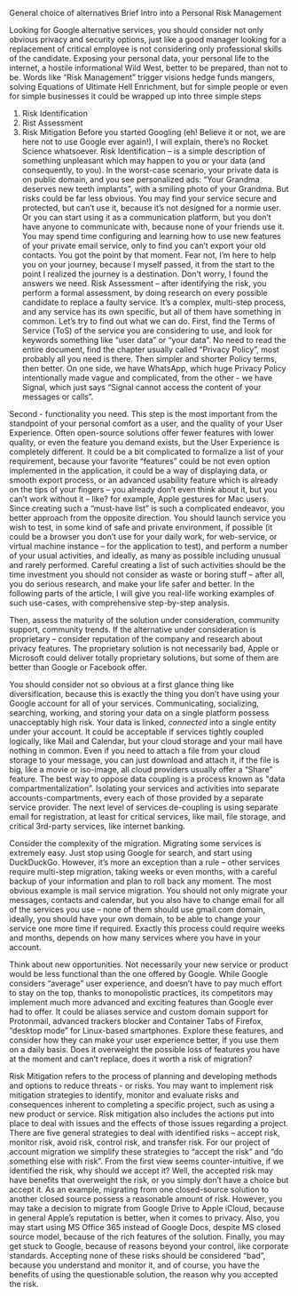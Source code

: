 General choice of alternatives
Brief Intro into a Personal Risk Management

Looking for Google alternative services, you should consider not only obvious privacy and security options, just like a good manager looking for a replacement of critical employee is not considering only professional skills of the candidate. 
Exposing your personal data, your personal life to the internet, a hostile informational Wild West, better to be prepared, than not to be. Words like “Risk Management” trigger visions hedge funds mangers, solving Equations of Ultimate Hell Enrichment, but for simple people or even for simple businesses it could be wrapped up into three simple steps
1.	Risk Identification
2.	Rist Assessment
3.	Risk Mitigation
Before you started Googling (eh! Believe it or not, we are here not to use Google ever again!), I will explain, there’s no Rocket Science whatsoever.
Risk Identification – is a simple description of something unpleasant which may happen to you or your data (and consequently, to you). In the worst-case scenario, your private data is on public domain, and you see personalized ads: “Your Grandma deserves new teeth implants”, with a smiling photo of your Grandma. But risks could be far less obvious. You may find your service secure and protected, but can’t use it, because it’s not designed for a normie user. Or you can start using it as a communication platform, but you don’t have anyone to communicate with, because none of your friends use it. You may spend time configuring and learning how to use new features of your private email service, only to find you can’t export your old contacts. You got the point by that moment. Fear not, I’m here to help you on your journey, because I myself passed, it from the start to the point I realized the journey is a destination. Don't worry, I found the answers we need.
Risk Assessment – after identifying the risk, you perform a formal assessment, by doing research on every possible candidate to replace a faulty service. It’s a complex, multi-step process, and any service has its own specific, but all of them have something in common. Let’s try to find out what we can do.
First, find the Terms of Service (ToS) of the service you are considering to use, and look for keywords something like “user data” or “your data”. No need to read the entire document, find the chapter usually called “Privacy Policy”, most probably all you need is there. Then simpler and shorter Policy terms, then better. On one side, we have WhatsApp, which huge Privacy Policy intentionally made vague and complicated, from the other - we have Signal, which just says “Signal cannot access the content of your messages or calls”. 

Second - functionality you need. This step is the most important from the standpoint of your personal comfort as a user, and the quality of your User Experience. Often open-source solutions offer fewer features with lower quality, or even the feature you demand exists, but the User Experience is completely different. It could be a bit complicated to formalize a list of your requirement, because your favorite “features” could be not even option implemented in the application, it could be a way of displaying data, or smooth export process, or an advanced usability feature which is already on the tips of your fingers – you already don’t even think about it, but you can’t work without it – like? for example, Apple gestures for Mac users.
Since creating such a “must-have list” is such a complicated endeavor, you better approach from the opposite direction. You should launch service you wish to test, in some kind of safe and private environment, if possible (it could be a browser you don’t use for your daily work, for web-service, or virtual machine instance – for the application to test), and perform a number of your usual activities, and ideally, as many as possible including unusual and rarely performed. Careful creating a list of such activities should be the time investment you should not consider as waste or boring stuff – after all, you do serious research, and make your life safer and better.
In the following parts of the article, I will give you real-life working examples of such use-cases, with comprehensive step-by-step analysis.

Then, assess the maturity of the solution under consideration, community support, community trends. If the alternative under consideration is proprietary – consider reputation of the company and research about privacy features. The proprietary solution is not necessarily bad, Apple or Microsoft could deliver totally proprietary solutions, but some of them are better than Google or Facebook offer.

You should consider not so obvious at a first glance thing like diversification, because this is exactly the thing you don’t have using your Google account for all of your services. Communicating, socializing, searching, working, and storing your data on a single platform possess unacceptably high risk. Your data is linked, *connected* into a single entity under your account. It could be acceptable if services tightly coupled logically, like Mail and Calendar, but your cloud storage and your mail have nothing in common. Even if you need to attach a file from your cloud storage to your message, you can just download and attach it, if the file is big, like a movie or iso-image, all cloud providers usually offer a “Share” feature.
The best way to oppose data coupling is a process known as "data compartmentalization”. Isolating your services and activities into separate accounts-compartments, every each of those provided by a separate service provider. The next level of services de-coupling is using separate email for registration, at least for critical services, like mail, file storage, and critical 3rd-party services, like internet banking. 

Consider the complexity of the migration. Migrating some services is extremely easy. Just stop using Google for search, and start using DuckDuckGo. However, it’s more an exception than a rule – other services require multi-step migration, taking weeks or even months, with a careful backup of your information and plan to roll back any moment. The most obvious example is mail service migration. You should not only migrate your messages, contacts and calendar, but you also have to change email for all of the services you use – none of them should use gmail.com domain, ideally, you should have your own domain, to be able to change your service one more time if required. Exactly this process could require weeks and months, depends on how many services where you have in your account.

Think about new opportunities. Not necessarily your new service or product would be less functional than the one offered by Google. While Google considers “average” user experience, and doesn’t have to pay much effort to stay on the top, thanks to monopolistic practices, its competitors may implement much more advanced and exciting features than Google ever had to offer. It could be aliases service and custom domain support for Protonmail, advanced trackers blocker and Container Tabs of Firefox, “desktop mode” for Linux-based smartphones. Explore these features, and consider how they can make your user experience better, if you use them on a daily basis. Does it overweight the possible loss of features you have at the moment and can’t replace, does it worth a risk of migration?

Risk Mitigation refers to the process of planning and developing methods and options to reduce threats - or risks. You may want to implement risk mitigation strategies to identify, monitor and evaluate risks and consequences inherent to completing a specific project, such as using a new product or service. Risk mitigation also includes the actions put into place to deal with issues and the effects of those issues regarding a project.
There are five general strategies to deal with identified risks – accept risk, monitor risk, avoid risk, control risk, and transfer risk. For our project of account migration we simplify these strategies to “accept the risk” and “do something else with risk”. From the first view seems counter-intuitive, if we identified the risk, why should we accept it? Well, the accepted risk may have benefits that overweight the risk, or you simply don’t have a choice but accept it.
As an example, migrating from one closed-source solution to another closed source possess a reasonable amount of risk. However, you may take a decision to migrate from Google Drive to Apple iCloud, because in general Apple’s reputation is better, when it comes to privacy. Also, you may start using MS Office 365 instead of Google Docs, despite MS closed source model, because of the rich features of the solution. Finally, you may get stuck to Google, because of reasons beyond your control, like corporate standards. Accepting none of these risks should be considered “bad”, because you understand and monitor it, and of course, you have the benefits of using the questionable solution, the reason why you accepted the risk.

